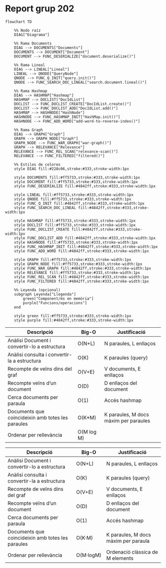 # Report grup 202


```mermaid
flowchart TD

    %% Nodo raíz
    DIAG["Diagrama"] 

    %% Rama Documents
    DIAG --> DOCUMENTS["Documents"]
    DOCUMENTS --> DOCUMENT["Document"]
    DOCUMENT --> FUNC_DESERIALIZE["document.deserialize()"]

    %% Rama Lineal
    DIAG --> LINEAL["Lineal"]
    LINEAL --> QNODE["QueryNode"]
    QNODE --> FUNC_Q_INIT["query.init()"]
    QNODE --> FUNC_SEARCH_DOC_LINEAL["search.document.lineal()"]

    %% Rama Hashmap
    DIAG --> HASHMAP["Hashmap"]
    HASHMAP --> DOCLIST["DocIdList"]
    DOCLIST --> FUNC_DOCLIST_CREATE["DocIdList.create()"]
    DOCLIST --> FUNC_DOCLIST_ADD["DocIdList.add()"]
    HASHMAP --> HASHNODE["HashNode"]
    HASHNODE --> FUNC_HASHMAP_INIT["HashMap.init()"]
    HASHNODE --> FUNC_ADD_WORD["add-word-to-reverse-index()"]

    %% Rama Graph
    DIAG --> GRAPH["Graph"]
    GRAPH --> GRAPH_NODE["Graph"]
    GRAPH_NODE --> FUNC_WAR_GRAPH["war-graph()"]
    GRAPH --> RELEVANCE["Relevance"]
    RELEVANCE --> FUNC_REL_SCAN["relevance-scan()"]
    RELEVANCE --> FUNC_FILTERED["filtered()"]

    %% Estilos de colores
    style DIAG fill:#228c06,stroke:#333,stroke-width:1px

    style DOCUMENTS fill:#ff5733,stroke:#333,stroke-width:1px
    style DOCUMENT fill:#ff5733,stroke:#333,stroke-width:1px
    style FUNC_DESERIALIZE fill:#4842ff,stroke:#333,stroke-width:1px

    style LINEAL fill:#ff5733,stroke:#333,stroke-width:1px
    style QNODE fill:#ff5733,stroke:#333,stroke-width:1px
    style FUNC_Q_INIT fill:#4842ff,stroke:#333,stroke-width:1px
    style FUNC_SEARCH_DOC_LINEAL fill:#4842ff,stroke:#333,stroke-width:1px

    style HASHMAP fill:#ff5733,stroke:#333,stroke-width:1px
    style DOCLIST fill:#ff5733,stroke:#333,stroke-width:1px
    style FUNC_DOCLIST_CREATE fill:#4842ff,stroke:#333,stroke-width:1px
    style FUNC_DOCLIST_ADD fill:#4842ff,stroke:#333,stroke-width:1px
    style HASHNODE fill:#ff5733,stroke:#333,stroke-width:1px
    style FUNC_HASHMAP_INIT fill:#4842ff,stroke:#333,stroke-width:1px
    style FUNC_ADD_WORD fill:#4842ff,stroke:#333,stroke-width:1px

    style GRAPH fill:#ff5733,stroke:#333,stroke-width:1px
    style GRAPH_NODE fill:#ff5733,stroke:#333,stroke-width:1px
    style FUNC_WAR_GRAPH fill:#4842ff,stroke:#333,stroke-width:1px
    style RELEVANCE fill:#ff5733,stroke:#333,stroke-width:1px
    style FUNC_REL_SCAN fill:#4842ff,stroke:#333,stroke-width:1px
    style FUNC_FILTERED fill:#4842ff,stroke:#333,stroke-width:1px

    %% Leyenda (opcional)
    subgraph Leyenda["Llegenda"]
        green["Component/ms en memòria"] 
        purple["Funcions/operacions"]
    end

    style green fill:#ff5733,stroke:#333,stroke-width:1px
    style purple fill:#4842ff,stroke:#333,stroke-width:1px
```


| Descripció                                         | Big-O    | Justificació                   |
|----------------------------------------------------|----------|--------------------------------|
| Anàlisi Document i convertir-lo a estructura       | O(N+L)   | N paraules, L enllaços         |
| Anàlisi consulta i convertir-la a estructura       | O(K)     | K paraules (query)             |
| Recompte de veïns dins del graf                     | O(V+E)   | V documents, E enllaços        |
| Recompte veïns d’un document                       | O(D)     | D enllaços del document        |
| Cerca documents per paraula                         | O(1)     | Accés hashmap                  |
| Documents que coincideixin amb totes les paraules   | O(K*M)   | K paraules, M docs màxim per paraules |
| Ordenar per rellevància                             | O(M log M) |                                |


| Descripció                                        | Big-O     | Justificació                         |
| ------------------------------------------------- | --------- | ------------------------------------ |
| Anàlisi Document i convertir-lo a estructura      | O(N+L)    | N paraules, L enllaços               |
| Anàlisi consulta i convertir-la a estructura      | O(K)      | K paraules (query)                   |
| Recompte de veïns dins del graf                   | O(V+E)    | V documents, E enllaços              |
| Recompte veïns d’un document                      | O(D)      | D enllaços del document              |
| Cerca documents per paraula                       | O(1)      | Accés hashmap                        |
| Documents que coincideixin amb totes les paraules | O(K·M)    | K paraules, M docs màxim per paraula |
| Ordenar per rellevància                           | O(M·logM) | Ordenació clàssica de M elements     |
